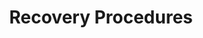 ---
sidebar_position: 8
title: "Recovery Procedures"
sidebar_label: "Recovery Procedures"
description: "Execute system recovery and restoration in Debian systems - perform data recovery, restore system functionality, implement backup recovery, and handle disaster scenarios."
keywords:
  - "debian recovery procedures"
  - "system recovery"
  - "data recovery"
  - "backup restoration"
  - "disaster recovery"
tags:
  - debian
  - recovery-procedures
  - system-recovery
  - data-recovery
  - backup-restoration
slug: /linux/debian/troubleshooting/recovery-procedures
---